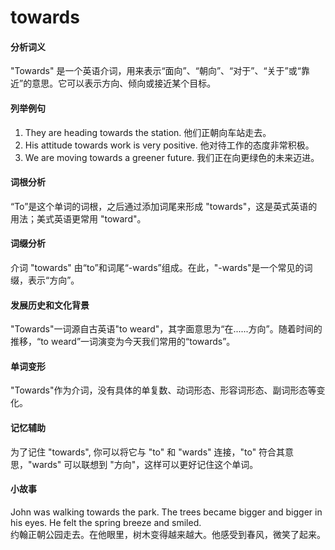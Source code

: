 # towards

#### 分析词义

  

"Towards" 是一个英语介词，用来表示“面向”、“朝向”、“对于”、“关于”或“靠近”的意思。它可以表示方向、倾向或接近某个目标。

  

#### 列举例句

  

1.  They are heading towards the station. 他们正朝向车站走去。
2.  His attitude towards work is very positive. 他对待工作的态度非常积极。
3.  We are moving towards a greener future. 我们正在向更绿色的未来迈进。

  

#### 词根分析

  

“To”是这个单词的词根，之后通过添加词尾来形成 "towards"，这是英式英语的用法；美式英语更常用 "toward"。

  

#### 词缀分析

  

介词 "towards" 由“to”和词尾“-wards”组成。在此，"-wards"是一个常见的词缀，表示“方向”。

  

#### 发展历史和文化背景

  

"Towards"一词源自古英语"to weard"，其字面意思为“在......方向”。随着时间的推移，“to weard”一词演变为今天我们常用的“towards”。

  

#### 单词变形

  

"Towards"作为介词，没有具体的单复数、动词形态、形容词形态、副词形态等变化。

  

#### 记忆辅助

  

为了记住 "towards", 你可以将它与 "to" 和 "wards" 连接，"to" 符合其意思，"wards" 可以联想到 "方向"，这样可以更好记住这个单词。

  

#### 小故事

  

John was walking towards the park. The trees became bigger and bigger in his eyes. He felt the spring breeze and smiled.  
约翰正朝公园走去。在他眼里，树木变得越来越大。他感受到春风，微笑了起来。
